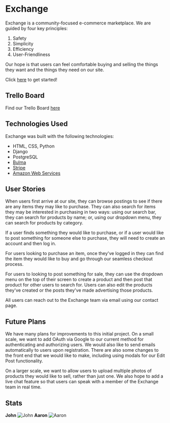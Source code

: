 # Exchange

Exchange is a community-focused e-commerce marketplace. We are guided by four key principles:

1. Safety
2. Simplicity
3. Efficiency
4. User-Friendliness

Our hope is that users can feel comfortable buying and selling the things they want and the things they need on our site.

Click [here](https://cyberpunk-exchange.herokuapp.com/) to get started!

## Trello Board

Find our Trello Board [here](https://trello.com/b/WAerKiVW/untitled)

## Technologies Used
Exchange was built with the following technologies:

* HTML, CSS, Python
* Django
* PostgreSQL
* [Bulma](https://bulma.io/)
* [Stripe](https://stripe.com/)
* [Amazon Web Services](https://aws.amazon.com/?nc2=h_lg)

## User Stories
When users first arrive at our site, they can browse postings to see if there are any items they may like to purchase. They can also search for items they may be interested in purchasing in two ways: using our search bar, they can search for products by name; or, using our dropdown menu, they can search for products by category.

If a user finds something they would like to purchase, or if a user would like to post something for someone else to purchase, they will need to create an account and then log in.

For users looking to purchase an item, once they've logged in they can find the item they would like to buy and go through our seamless checkout process.

For users to looking to post something for sale, they can use the dropdown menu on the top of their screen to create a product and then post that product for other users to search for. Users can also edit the products they've created or the posts they've made advertising those products.

All users can reach out to the Exchange team via email using our contact page.

## Future Plans

We have many plans for improvements to this initial project. On a small scale, we want to add OAuth via Google to our current method for authenticating and authorizing users. We would also like to send emails automatically to users upon registration. There are also some changes to the front end that we would like to make, including using modals for our Edit Post functionality.

On a larger scale, we want to allow users to upload multiple photos of products they would like to sell, rather than just one. We also hope to add a live chat feature so that users can speak with a member of the Exchange team in real time.

## Stats
**John**
![John](https://wakatime.com/share/@c7f195de-5dfc-4305-9fe2-dd9b563f269a/b9b61c6f-4224-4adb-ae49-bea2471735ae.png)
**Aaron**
![Aaron](https://wakatime.com/share/@217ac902-409e-4248-9990-006962992dc1/6b0bc798-fbe3-4d72-8977-554ff80b6175.svg)